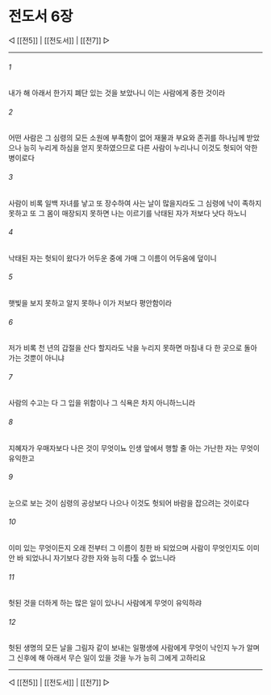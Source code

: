 ﻿# 전도서 6장

◁ [[전5]] | [[전도서]] | [[전7]] ▷
***

###### 1
내가 해 아래서 한가지 폐단 있는 것을 보았나니 이는 사람에게 중한 것이라

###### 2
어떤 사람은 그 심령의 모든 소원에 부족함이 없어 재물과 부요와 존귀를 하나님께 받았으나 능히 누리게 하심을 얻지 못하였으므로 다른 사람이 누리나니 이것도 헛되어 악한 병이로다

###### 3
사람이 비록 일백 자녀를 낳고 또 장수하여 사는 날이 많을지라도 그 심령에 낙이 족하지 못하고 또 그 몸이 매장되지 못하면 나는 이르기를 낙태된 자가 저보다 낫다 하노니

###### 4
낙태된 자는 헛되이 왔다가 어두운 중에 가매 그 이름이 어두움에 덮이니

###### 5
햇빛을 보지 못하고 알지 못하나 이가 저보다 평안함이라

###### 6
저가 비록 천 년의 갑절을 산다 할지라도 낙을 누리지 못하면 마침내 다 한 곳으로 돌아가는 것뿐이 아니냐

###### 7
사람의 수고는 다 그 입을 위함이나 그 식욕은 차지 아니하느니라

###### 8
지혜자가 우매자보다 나은 것이 무엇이뇨 인생 앞에서 행할 줄 아는 가난한 자는 무엇이 유익한고

###### 9
눈으로 보는 것이 심령의 공상보다 나으나 이것도 헛되어 바람을 잡으려는 것이로다

###### 10
이미 있는 무엇이든지 오래 전부터 그 이름이 칭한 바 되었으며 사람이 무엇인지도 이미 안 바 되었나니 자기보다 강한 자와 능히 다툴 수 없느니라

###### 11
헛된 것을 더하게 하는 많은 일이 있나니 사람에게 무엇이 유익하랴

###### 12
헛된 생명의 모든 날을 그림자 같이 보내는 일평생에 사람에게 무엇이 낙인지 누가 알며 그 신후에 해 아래서 무슨 일이 있을 것을 누가 능히 그에게 고하리요

***
◁ [[전5]] | [[전도서]] | [[전7]] ▷